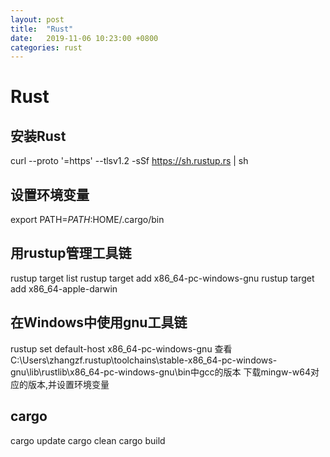 ```yaml
---
layout: post
title:  "Rust"
date:   2019-11-06 10:23:00 +0800
categories: rust
---
```


# Rust

## 安装Rust

curl --proto '=https' --tlsv1.2 -sSf https://sh.rustup.rs | sh

## 设置环境变量

export PATH=$PATH:$HOME/.cargo/bin

## 用rustup管理工具链

rustup target list
rustup target add x86_64-pc-windows-gnu
rustup target add x86_64-apple-darwin

## 在Windows中使用gnu工具链
rustup set default-host x86_64-pc-windows-gnu
查看C:\Users\zhangzf\.rustup\toolchains\stable-x86_64-pc-windows-gnu\lib\rustlib\x86_64-pc-windows-gnu\bin中gcc的版本
下载mingw-w64对应的版本,并设置环境变量

## cargo
cargo update
cargo clean
cargo build
